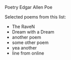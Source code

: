 Poetry
Edgar Allen Poe

Selected poems from this list:
* The RaveN
* Dream with a Dream
* another poem
* some other poem
* yea another
* line from online
